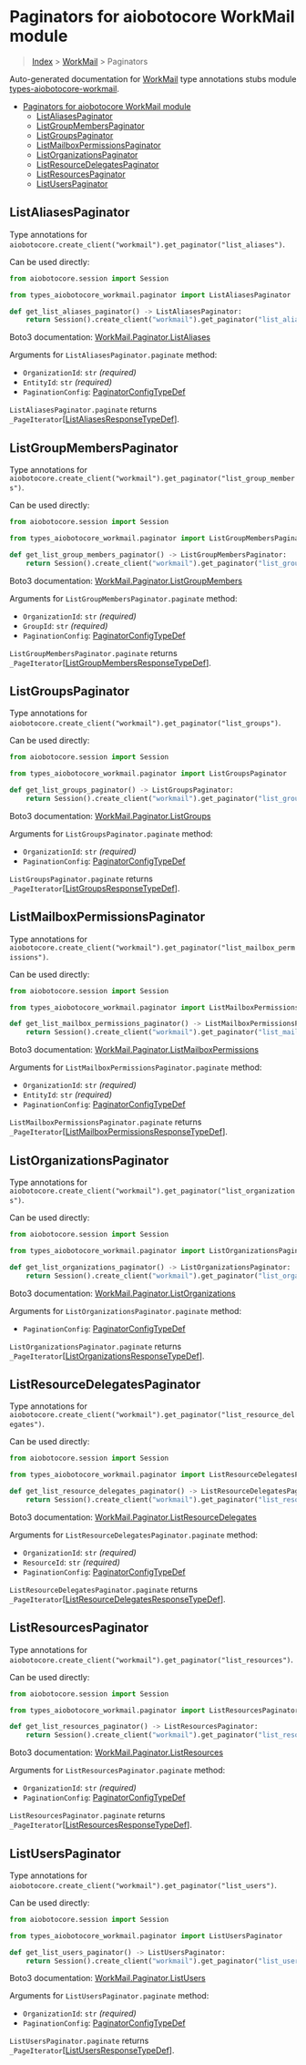 <a id="paginators-for-aiobotocore-workmail-module"></a>

# Paginators for aiobotocore WorkMail module

> [Index](..) > [WorkMail](.) > Paginators

Auto-generated documentation for
[WorkMail](https://boto3.amazonaws.com/v1/documentation/api/latest/reference/services/workmail.html#WorkMail)
type annotations stubs module
[types-aiobotocore-workmail](https://pypi.org/project/types-aiobotocore-workmail/).

- [Paginators for aiobotocore WorkMail module](#paginators-for-aiobotocore-workmail-module)
  - [ListAliasesPaginator](#listaliasespaginator)
  - [ListGroupMembersPaginator](#listgroupmemberspaginator)
  - [ListGroupsPaginator](#listgroupspaginator)
  - [ListMailboxPermissionsPaginator](#listmailboxpermissionspaginator)
  - [ListOrganizationsPaginator](#listorganizationspaginator)
  - [ListResourceDelegatesPaginator](#listresourcedelegatespaginator)
  - [ListResourcesPaginator](#listresourcespaginator)
  - [ListUsersPaginator](#listuserspaginator)

<a id="listaliasespaginator"></a>

## ListAliasesPaginator

Type annotations for
`aiobotocore.create_client("workmail").get_paginator("list_aliases")`.

Can be used directly:

```python
from aiobotocore.session import Session

from types_aiobotocore_workmail.paginator import ListAliasesPaginator

def get_list_aliases_paginator() -> ListAliasesPaginator:
    return Session().create_client("workmail").get_paginator("list_aliases")
```

Boto3 documentation:
[WorkMail.Paginator.ListAliases](https://boto3.amazonaws.com/v1/documentation/api/latest/reference/services/workmail.html#WorkMail.Paginator.ListAliases)

Arguments for `ListAliasesPaginator.paginate` method:

- `OrganizationId`: `str` *(required)*
- `EntityId`: `str` *(required)*
- `PaginationConfig`:
  [PaginatorConfigTypeDef](./type_defs.md#paginatorconfigtypedef)

`ListAliasesPaginator.paginate` returns
`_PageIterator`\[[ListAliasesResponseTypeDef](./type_defs.md#listaliasesresponsetypedef)\].

<a id="listgroupmemberspaginator"></a>

## ListGroupMembersPaginator

Type annotations for
`aiobotocore.create_client("workmail").get_paginator("list_group_members")`.

Can be used directly:

```python
from aiobotocore.session import Session

from types_aiobotocore_workmail.paginator import ListGroupMembersPaginator

def get_list_group_members_paginator() -> ListGroupMembersPaginator:
    return Session().create_client("workmail").get_paginator("list_group_members")
```

Boto3 documentation:
[WorkMail.Paginator.ListGroupMembers](https://boto3.amazonaws.com/v1/documentation/api/latest/reference/services/workmail.html#WorkMail.Paginator.ListGroupMembers)

Arguments for `ListGroupMembersPaginator.paginate` method:

- `OrganizationId`: `str` *(required)*
- `GroupId`: `str` *(required)*
- `PaginationConfig`:
  [PaginatorConfigTypeDef](./type_defs.md#paginatorconfigtypedef)

`ListGroupMembersPaginator.paginate` returns
`_PageIterator`\[[ListGroupMembersResponseTypeDef](./type_defs.md#listgroupmembersresponsetypedef)\].

<a id="listgroupspaginator"></a>

## ListGroupsPaginator

Type annotations for
`aiobotocore.create_client("workmail").get_paginator("list_groups")`.

Can be used directly:

```python
from aiobotocore.session import Session

from types_aiobotocore_workmail.paginator import ListGroupsPaginator

def get_list_groups_paginator() -> ListGroupsPaginator:
    return Session().create_client("workmail").get_paginator("list_groups")
```

Boto3 documentation:
[WorkMail.Paginator.ListGroups](https://boto3.amazonaws.com/v1/documentation/api/latest/reference/services/workmail.html#WorkMail.Paginator.ListGroups)

Arguments for `ListGroupsPaginator.paginate` method:

- `OrganizationId`: `str` *(required)*
- `PaginationConfig`:
  [PaginatorConfigTypeDef](./type_defs.md#paginatorconfigtypedef)

`ListGroupsPaginator.paginate` returns
`_PageIterator`\[[ListGroupsResponseTypeDef](./type_defs.md#listgroupsresponsetypedef)\].

<a id="listmailboxpermissionspaginator"></a>

## ListMailboxPermissionsPaginator

Type annotations for
`aiobotocore.create_client("workmail").get_paginator("list_mailbox_permissions")`.

Can be used directly:

```python
from aiobotocore.session import Session

from types_aiobotocore_workmail.paginator import ListMailboxPermissionsPaginator

def get_list_mailbox_permissions_paginator() -> ListMailboxPermissionsPaginator:
    return Session().create_client("workmail").get_paginator("list_mailbox_permissions")
```

Boto3 documentation:
[WorkMail.Paginator.ListMailboxPermissions](https://boto3.amazonaws.com/v1/documentation/api/latest/reference/services/workmail.html#WorkMail.Paginator.ListMailboxPermissions)

Arguments for `ListMailboxPermissionsPaginator.paginate` method:

- `OrganizationId`: `str` *(required)*
- `EntityId`: `str` *(required)*
- `PaginationConfig`:
  [PaginatorConfigTypeDef](./type_defs.md#paginatorconfigtypedef)

`ListMailboxPermissionsPaginator.paginate` returns
`_PageIterator`\[[ListMailboxPermissionsResponseTypeDef](./type_defs.md#listmailboxpermissionsresponsetypedef)\].

<a id="listorganizationspaginator"></a>

## ListOrganizationsPaginator

Type annotations for
`aiobotocore.create_client("workmail").get_paginator("list_organizations")`.

Can be used directly:

```python
from aiobotocore.session import Session

from types_aiobotocore_workmail.paginator import ListOrganizationsPaginator

def get_list_organizations_paginator() -> ListOrganizationsPaginator:
    return Session().create_client("workmail").get_paginator("list_organizations")
```

Boto3 documentation:
[WorkMail.Paginator.ListOrganizations](https://boto3.amazonaws.com/v1/documentation/api/latest/reference/services/workmail.html#WorkMail.Paginator.ListOrganizations)

Arguments for `ListOrganizationsPaginator.paginate` method:

- `PaginationConfig`:
  [PaginatorConfigTypeDef](./type_defs.md#paginatorconfigtypedef)

`ListOrganizationsPaginator.paginate` returns
`_PageIterator`\[[ListOrganizationsResponseTypeDef](./type_defs.md#listorganizationsresponsetypedef)\].

<a id="listresourcedelegatespaginator"></a>

## ListResourceDelegatesPaginator

Type annotations for
`aiobotocore.create_client("workmail").get_paginator("list_resource_delegates")`.

Can be used directly:

```python
from aiobotocore.session import Session

from types_aiobotocore_workmail.paginator import ListResourceDelegatesPaginator

def get_list_resource_delegates_paginator() -> ListResourceDelegatesPaginator:
    return Session().create_client("workmail").get_paginator("list_resource_delegates")
```

Boto3 documentation:
[WorkMail.Paginator.ListResourceDelegates](https://boto3.amazonaws.com/v1/documentation/api/latest/reference/services/workmail.html#WorkMail.Paginator.ListResourceDelegates)

Arguments for `ListResourceDelegatesPaginator.paginate` method:

- `OrganizationId`: `str` *(required)*
- `ResourceId`: `str` *(required)*
- `PaginationConfig`:
  [PaginatorConfigTypeDef](./type_defs.md#paginatorconfigtypedef)

`ListResourceDelegatesPaginator.paginate` returns
`_PageIterator`\[[ListResourceDelegatesResponseTypeDef](./type_defs.md#listresourcedelegatesresponsetypedef)\].

<a id="listresourcespaginator"></a>

## ListResourcesPaginator

Type annotations for
`aiobotocore.create_client("workmail").get_paginator("list_resources")`.

Can be used directly:

```python
from aiobotocore.session import Session

from types_aiobotocore_workmail.paginator import ListResourcesPaginator

def get_list_resources_paginator() -> ListResourcesPaginator:
    return Session().create_client("workmail").get_paginator("list_resources")
```

Boto3 documentation:
[WorkMail.Paginator.ListResources](https://boto3.amazonaws.com/v1/documentation/api/latest/reference/services/workmail.html#WorkMail.Paginator.ListResources)

Arguments for `ListResourcesPaginator.paginate` method:

- `OrganizationId`: `str` *(required)*
- `PaginationConfig`:
  [PaginatorConfigTypeDef](./type_defs.md#paginatorconfigtypedef)

`ListResourcesPaginator.paginate` returns
`_PageIterator`\[[ListResourcesResponseTypeDef](./type_defs.md#listresourcesresponsetypedef)\].

<a id="listuserspaginator"></a>

## ListUsersPaginator

Type annotations for
`aiobotocore.create_client("workmail").get_paginator("list_users")`.

Can be used directly:

```python
from aiobotocore.session import Session

from types_aiobotocore_workmail.paginator import ListUsersPaginator

def get_list_users_paginator() -> ListUsersPaginator:
    return Session().create_client("workmail").get_paginator("list_users")
```

Boto3 documentation:
[WorkMail.Paginator.ListUsers](https://boto3.amazonaws.com/v1/documentation/api/latest/reference/services/workmail.html#WorkMail.Paginator.ListUsers)

Arguments for `ListUsersPaginator.paginate` method:

- `OrganizationId`: `str` *(required)*
- `PaginationConfig`:
  [PaginatorConfigTypeDef](./type_defs.md#paginatorconfigtypedef)

`ListUsersPaginator.paginate` returns
`_PageIterator`\[[ListUsersResponseTypeDef](./type_defs.md#listusersresponsetypedef)\].
